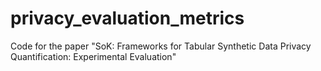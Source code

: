 # privacy_evaluation_metrics
Code for the paper "SoK: Frameworks for Tabular Synthetic Data Privacy Quantification: Experimental Evaluation"

